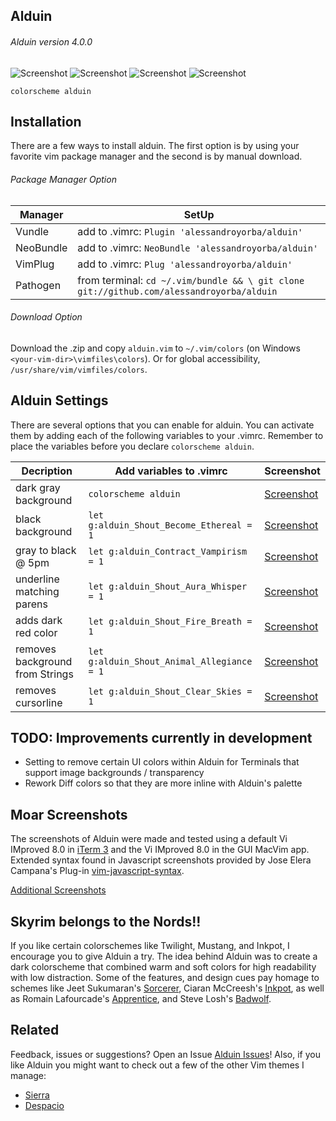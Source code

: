Alduin
------

###### Alduin version 4.0.0
![Screenshot](https://cloud.githubusercontent.com/assets/11221489/19174337/e3f3aa68-8be2-11e6-8474-4908f44e7505.png)
![Screenshot](https://cloud.githubusercontent.com/assets/11221489/19262924/6eea0bd0-8f4e-11e6-9bba-73c268290a36.png)
![Screenshot](https://cloud.githubusercontent.com/assets/11221489/19262969/ae6acfb0-8f4e-11e6-81bb-43552a1b03a6.png)
![Screenshot](https://cloud.githubusercontent.com/assets/11221489/19263809/0a473360-8f53-11e6-850d-c8af33cd3e06.png)

```VimL
colorscheme alduin
```

Installation
---------------
There are a few ways to install alduin. The first option is by using your favorite vim package manager and the second is by manual download.

###### Package Manager Option
| Manager          | SetUp                                                                                      |
|------------------|--------------------------------------------------------------------------------------------|
| Vundle           | add to .vimrc:   `Plugin 'alessandroyorba/alduin'`                                         |
| NeoBundle        | add to .vimrc:   `NeoBundle 'alessandroyorba/alduin'`                                      |
| VimPlug          | add to .vimrc:   `Plug 'alessandroyorba/alduin'`                                           |
| Pathogen         | from terminal:   `cd ~/.vim/bundle && \ git clone git://github.com/alessandroyorba/alduin` |

###### Download Option
Download the .zip and copy `alduin.vim` to `~/.vim/colors` (on Windows `<your-vim-dir>\vimfiles\colors`). Or for global accessibility, `/usr/share/vim/vimfiles/colors`.

Alduin Settings
---------------
There are several options that you can enable for alduin. You can activate them by adding each of the following variables to your .vimrc. Remember to place the variables before you declare `colorscheme alduin`.

| Decription                            | Add variables to .vimrc                     | Screenshot                          |
|---------------------------------------|---------------------------------------------|-------------------------------------|
| dark gray background                  | `colorscheme alduin`                        | [Screenshot](https://cloud.githubusercontent.com/assets/11221489/19263012/f45e8ca0-8f4e-11e6-860d-7fdf24b75a0a.png) |
| black background                      | `let g:alduin_Shout_Become_Ethereal = 1`    | [Screenshot](https://cloud.githubusercontent.com/assets/11221489/19263164/cb2628d8-8f4f-11e6-8202-fe0eda4d2335.png) |
| gray to black @ 5pm                   | `let g:alduin_Contract_Vampirism = 1`       | [Screenshot](https://cloud.githubusercontent.com/assets/11221489/19263262/53ccd54c-8f50-11e6-8f49-a90efd127ae5.png) |
| underline matching parens             | `let g:alduin_Shout_Aura_Whisper = 1`       | [Screenshot](https://cloud.githubusercontent.com/assets/11221489/19263436/36c3e99e-8f51-11e6-9c7a-3a957afab5ce.png) |
| adds dark red color                   | `let g:alduin_Shout_Fire_Breath = 1`        | [Screenshot](https://cloud.githubusercontent.com/assets/11221489/19263338/adb7cf44-8f50-11e6-840b-b07180b03941.png) |
| removes background from Strings       | `let g:alduin_Shout_Animal_Allegiance = 1`  | [Screenshot](https://cloud.githubusercontent.com/assets/11221489/19263701/69d87024-8f52-11e6-8086-ecaeca0b18b3.png) |
| removes cursorline                    | `let g:alduin_Shout_Clear_Skies = 1`        | [Screenshot](https://cloud.githubusercontent.com/assets/11221489/19264102/4230e2d4-8f54-11e6-9bf5-2fba384c6bae.png) |


TODO: Improvements currently in development
-----
* Setting to remove certain UI colors within Alduin for Terminals that support image backgrounds / transparency
* Rework Diff colors so that they are more inline with Alduin's palette 

Moar Screenshots
------------
The screenshots of Alduin were made and tested using a default Vi IMproved 8.0 in [iTerm 3](https://www.iterm2.com) and the Vi IMproved 8.0 in the GUI MacVim app. Extended syntax found in Javascript screenshots provided by Jose Elera Campana's Plug-in [vim-javascript-syntax](https://github.com/jelera/vim-javascript-syntax).

[Additional Screenshots](https://github.com/AlessandroYorba/Alduin/issues/5)

Skyrim belongs to the Nords!!
-------
If you like certain colorschemes like Twilight, Mustang, and Inkpot, I encourage you to give Alduin a try. The idea behind Alduin was to create a dark colorscheme that combined warm and soft colors for high readability with low distraction. Some of the features, and design cues pay homage to schemes like Jeet Sukumaran's [Sorcerer](http://jeetworks.org/sorcerer/), Ciaran McCreesh's [Inkpot](https://github.com/ciaranm/inkpot), as well as Romain Lafourcade's [Apprentice](https://github.com/romainl/Apprentice), and Steve Losh's [Badwolf](https://github.com/sjl/badwolf).

Related 
-------
Feedback, issues or suggestions? Open an Issue [Alduin Issues](https://github.com/AlessandroYorba/Alduin/issues)! Also, if you like Alduin you might want to check out a few of the other Vim themes I manage:
* [Sierra](https://github.com/AlessandroYorba/Sierra)
* [Despacio](https://github.com/AlessandroYorba/Despacio)
